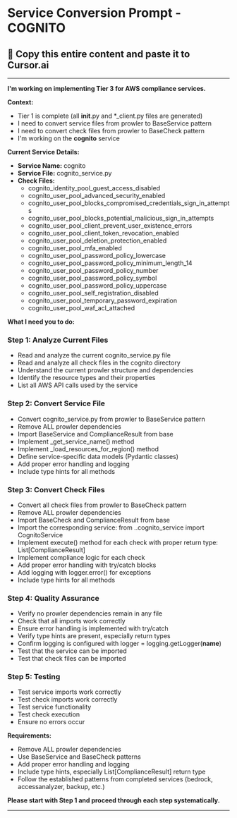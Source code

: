# Service Conversion Prompt - COGNITO

## 🎯 Copy this entire content and paste it to Cursor.ai

---

**I'm working on implementing Tier 3 for AWS compliance services.**

**Context:**
- Tier 1 is complete (all __init__.py and *_client.py files are generated)
- I need to convert service files from prowler to BaseService pattern
- I need to convert check files from prowler to BaseCheck pattern
- I'm working on the **cognito** service

**Current Service Details:**
- **Service Name:** cognito
- **Service File:** cognito_service.py
- **Check Files:** 
  - cognito_identity_pool_guest_access_disabled
  - cognito_user_pool_advanced_security_enabled
  - cognito_user_pool_blocks_compromised_credentials_sign_in_attempts
  - cognito_user_pool_blocks_potential_malicious_sign_in_attempts
  - cognito_user_pool_client_prevent_user_existence_errors
  - cognito_user_pool_client_token_revocation_enabled
  - cognito_user_pool_deletion_protection_enabled
  - cognito_user_pool_mfa_enabled
  - cognito_user_pool_password_policy_lowercase
  - cognito_user_pool_password_policy_minimum_length_14
  - cognito_user_pool_password_policy_number
  - cognito_user_pool_password_policy_symbol
  - cognito_user_pool_password_policy_uppercase
  - cognito_user_pool_self_registration_disabled
  - cognito_user_pool_temporary_password_expiration
  - cognito_user_pool_waf_acl_attached

**What I need you to do:**

### Step 1: Analyze Current Files
- Read and analyze the current cognito_service.py file
- Read and analyze all check files in the cognito directory
- Understand the current prowler structure and dependencies
- Identify the resource types and their properties
- List all AWS API calls used by the service

### Step 2: Convert Service File
- Convert cognito_service.py from prowler to BaseService pattern
- Remove ALL prowler dependencies
- Import BaseService and ComplianceResult from base
- Implement _get_service_name() method
- Implement _load_resources_for_region() method
- Define service-specific data models (Pydantic classes)
- Add proper error handling and logging
- Include type hints for all methods

### Step 3: Convert Check Files
- Convert all check files from prowler to BaseCheck pattern
- Remove ALL prowler dependencies
- Import BaseCheck and ComplianceResult from base
- Import the corresponding service: from ..cognito_service import CognitoService
- Implement execute() method for each check with proper return type: List[ComplianceResult]
- Implement compliance logic for each check
- Add proper error handling with try/catch blocks
- Add logging with logger.error() for exceptions
- Include type hints for all methods

### Step 4: Quality Assurance
- Verify no prowler dependencies remain in any file
- Check that all imports work correctly
- Ensure error handling is implemented with try/catch
- Verify type hints are present, especially return types
- Confirm logging is configured with logger = logging.getLogger(__name__)
- Test that the service can be imported
- Test that check files can be imported

### Step 5: Testing
- Test service imports work correctly
- Test check imports work correctly
- Test service functionality
- Test check execution
- Ensure no errors occur

**Requirements:**
- Remove ALL prowler dependencies
- Use BaseService and BaseCheck patterns
- Add proper error handling and logging
- Include type hints, especially List[ComplianceResult] return type
- Follow the established patterns from completed services (bedrock, accessanalyzer, backup, etc.)

**Please start with Step 1 and proceed through each step systematically.**

---
